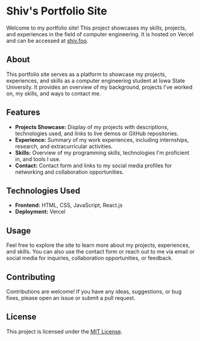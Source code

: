 # Shiv's Portfolio Site

Welcome to my portfolio site! This project showcases my skills, projects, and experiences in the field of computer engineering. It is hosted on Vercel and can be accessed at [shiv.foo](https://shiv.foo).

## About

This portfolio site serves as a platform to showcase my projects, experiences, and skills as a computer engineering student at Iowa State University. It provides an overview of my background, projects I've worked on, my skills, and ways to contact me.

## Features

- **Projects Showcase:** Display of my projects with descriptions, technologies used, and links to live demos or GitHub repositories.
- **Experience:** Summary of my work experiences, including internships, research, and extracurricular activities.
- **Skills:** Overview of my programming skills, technologies I'm proficient in, and tools I use.
- **Contact:** Contact form and links to my social media profiles for networking and collaboration opportunities.

## Technologies Used

- **Frontend:** HTML, CSS, JavaScript, React.js
- **Deployment:** Vercel

## Usage

Feel free to explore the site to learn more about my projects, experiences, and skills. You can also use the contact form or reach out to me via email or social media for inquiries, collaboration opportunities, or feedback.

## Contributing

Contributions are welcome! If you have any ideas, suggestions, or bug fixes, please open an issue or submit a pull request.

## License

This project is licensed under the [MIT License](LICENSE).
